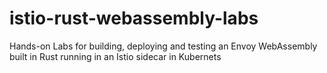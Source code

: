 # istio-rust-webassembly-labs
Hands-on Labs for building, deploying and testing an Envoy WebAssembly built in Rust running in an Istio sidecar in Kubernets
